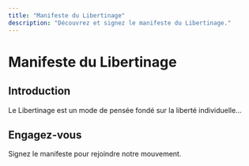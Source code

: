 ```yaml
---
title: "Manifeste du Libertinage"
description: "Découvrez et signez le manifeste du Libertinage."
---
```


# Manifeste du Libertinage

## Introduction
Le Libertinage est un mode de pensée fondé sur la liberté individuelle...

## Engagez-vous
Signez le manifeste pour rejoindre notre mouvement.
